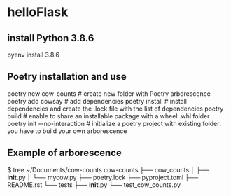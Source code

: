 # helloFlask

## install Python 3.8.6
pyenv install 3.8.6

## Poetry installation and use
poetry new cow-counts # create new folder with Poetry arborescence
poetry add cowsay # add dependencies
poetry install # install dependencies and create the .lock file with the list of dependencies
poetry build # enable to share an installable package with a wheel .whl folder
poetry init --no-interaction # initialize a poetry project with existing folder: you have to build your own arborescence

## Example of arborescence
$ tree ~/Documents/cow-counts
cow-counts
  ├── cow_counts
  │   ├── __init__.py
  │   └── mycow.py
  ├── poetry.lock
  ├── pyproject.toml
  ├── README.rst
  └── tests
       ├── __init__.py
       └── test_cow_counts.py
